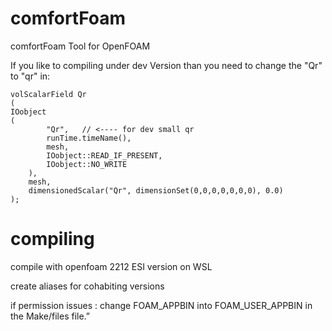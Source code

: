# comfortFoam
comfortFoam Tool for OpenFOAM

If you like to compiling under dev Version than you need to change the "Qr" to "qr" in:

    volScalarField Qr
    (
	IOobject
	(
        	"Qr",   // <---- for dev small qr
        	runTime.timeName(),
        	mesh,
        	IOobject::READ_IF_PRESENT,
        	IOobject::NO_WRITE
    	),
        mesh,
        dimensionedScalar("Qr", dimensionSet(0,0,0,0,0,0,0), 0.0)
    );


# compiling
compile with openfoam 2212 ESI version on WSL

create aliases for cohabiting versions

if permission issues : change FOAM_APPBIN into FOAM_USER_APPBIN in the Make/files file.”
